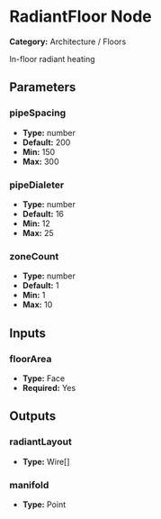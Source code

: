 
# RadiantFloor Node

**Category:** Architecture / Floors

In-floor radiant heating

## Parameters


### pipeSpacing
- **Type:** number
- **Default:** 200
- **Min:** 150
- **Max:** 300



### pipeDialeter
- **Type:** number
- **Default:** 16
- **Min:** 12
- **Max:** 25



### zoneCount
- **Type:** number
- **Default:** 1
- **Min:** 1
- **Max:** 10



## Inputs


### floorArea
- **Type:** Face
- **Required:** Yes



## Outputs


### radiantLayout
- **Type:** Wire[]



### manifold
- **Type:** Point




